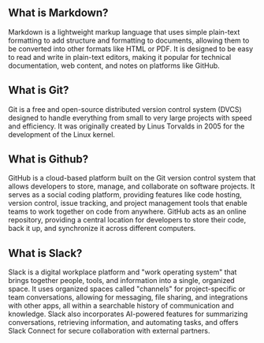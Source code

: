 ## What is Markdown?
Markdown is a lightweight markup language that uses simple plain-text formatting to add structure and formatting to documents, allowing them to be converted into other formats like HTML or PDF. It is designed to be easy to read and write in plain-text editors, making it popular for technical documentation, web content, and notes on platforms like GitHub.
## What is Git?
Git is a free and open-source distributed version control system (DVCS) designed to handle everything from small to very large projects with speed and efficiency. It was originally created by Linus Torvalds in 2005 for the development of the Linux kernel.
## What is Github?
GitHub is a cloud-based platform built on the Git version control system that allows developers to store, manage, and collaborate on software projects. It serves as a social coding platform, providing features like code hosting, version control, issue tracking, and project management tools that enable teams to work together on code from anywhere. GitHub acts as an online repository, providing a central location for developers to store their code, back it up, and synchronize it across different computers.
## What is Slack?
Slack is a digital workplace platform and "work operating system" that brings together people, tools, and information into a single, organized space. It uses organized spaces called "channels" for project-specific or team conversations, allowing for messaging, file sharing, and integrations with other apps, all within a searchable history of communication and knowledge. Slack also incorporates AI-powered features for summarizing conversations, retrieving information, and automating tasks, and offers Slack Connect for secure collaboration with external partners.